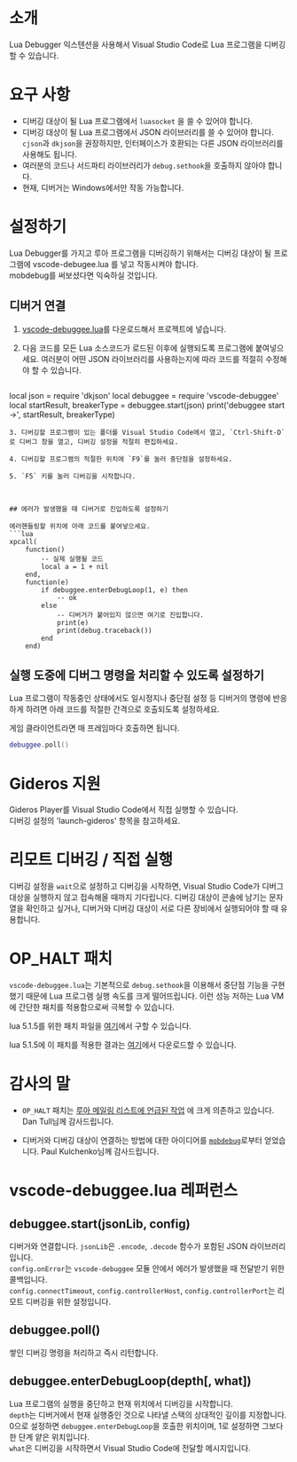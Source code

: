# 소개

Lua Debugger 익스텐션을 사용해서 Visual Studio Code로 Lua 프로그램을 디버깅할 수 있습니다.


# 요구 사항

- 디버깅 대상이 될 Lua 프로그램에서 `luasocket` 을 쓸 수 있어야 합니다.
- 디버깅 대상이 될 Lua 프로그램에서 JSON 라이브러리를 쓸 수 있어야 합니다.  
`cjson`과 `dkjson`을 권장하지만, 인터페이스가 호환되는 다른 JSON 라이브러리를 사용해도 됩니다.
- 여러분의 코드나 서드파티 라이브러리가 `debug.sethook`을 호출하지 않아야 합니다.
- 현재, 디버거는 Windows에서만 작동 가능합니다.



# 설정하기

Lua Debugger를 가지고 루아 프로그램을 디버깅하기 위해서는
디버깅 대상이 될 프로그램에 vscode-debugee.lua 를 넣고 작동시켜야 합니다.  
mobdebug를 써보셨다면 익숙하실 것입니다.



## 디버거 연결

1. [vscode-debuggee.lua](https://github.com/lee-seungjae/VSCodeLuaDebug/blob/master/debugee/vscode-debuggee.lua)를 다운로드해서 프로젝트에 넣습니다.

2. 다음 코드를 모든 Lua 소스코드가 로드된 이후에 실행되도록 프로그램에 붙여넣으세요.
여러분이 어떤 JSON 라이브러리를 사용하는지에 따라 코드를 적절히 수정해야 할 수 있습니다.
    ```lua
local json = require 'dkjson'
local debuggee = require 'vscode-debuggee'
local startResult, breakerType = debuggee.start(json)
print('debuggee start ->', startResult, breakerType)
```
3. 디버깅할 프로그램이 있는 폴더를 Visual Studio Code에서 열고, `Ctrl-Shift-D`로 디버그 창을 열고, 디버깅 설정을 적절히 편집하세요.

4. 디버깅할 프로그램의 적절한 위치에 `F9`를 눌러 중단점을 설정하세요.

5. `F5` 키를 눌러 디버깅을 시작합니다.



## 에러가 발생했을 때 디버거로 진입하도록 설정하기

에러핸들링할 위치에 아래 코드를 붙여넣으세요.
```lua
xpcall(
    function()
        -- 실제 실행될 코드
        local a = 1 + nil
    end,
    function(e)
        if debuggee.enterDebugLoop(1, e) then
            -- ok
        else
            -- 디버거가 붙어있지 않으면 여기로 진입합니다.
            print(e)
            print(debug.traceback())
        end
    end)
```


## 실행 도중에 디버그 명령을 처리할 수 있도록 설정하기

Lua 프로그램이 작동중인 상태에서도 일시정지나 중단점 설정 등 디버거의 명령에 반응하게 하려면 아래 코드를 적절한 간격으로 호출되도록 설정하세요.

게임 클라이언트라면 매 프레임마다 호출하면 됩니다.

```lua
debuggee.poll()
```


# Gideros 지원

Gideros Player를 Visual Studio Code에서 직접 실행할 수 있습니다.  
디버깅 설정의 'launch-gideros' 항목을 참고하세요.


# 리모트 디버깅 / 직접 실행

디버깅 설정을 `wait`으로 설정하고 디버깅을 시작하면, Visual Studio Code가 디버그 대상을 실행하지 않고 접속해올 때까지 기다립니다.
디버깅 대상이 콘솔에 남기는 문자열을 확인하고 싶거나, 디버거와 디버깅 대상이 서로 다른 장비에서 실행되어야 할 때 유용합니다.


# OP_HALT 패치

`vscode-debuggee.lua`는 기본적으로 `debug.sethook`을 이용해서 중단점 기능을 구현했기 때문에 Lua 프로그램 실행 속도를 크게 떨어뜨립니다. 이런 성능 저하는 Lua VM에 간단한 패치를 적용함으로써 극복할 수 있습니다.

lua 5.1.5를 위한 패치 파일을 [여기](https://github.com/lee-seungjae/lua-5.1.5-op_halt/blob/master/op_halt.patch)에서 구할 수 있습니다.

lua 5.1.5에 이 패치를 적용한 결과는 [여기](https://github.com/lee-seungjae/lua-5.1.5-op_halt)에서 다운로드할 수 있습니다.



# 감사의 말

- `OP_HALT` 패치는 [루아 메일링 리스트에 언급된 작업](http://lua-users.org/lists/lua-l/2010-09/msg00989.html)
에 크게 의존하고 있습니다. Dan Tull님께 감사드립니다.


- 디버거와 디버깅 대상이 연결하는 방법에 대한 아이디어를 [`mobdebug`](https://github.com/pkulchenko/MobDebug)로부터 얻었습니다. Paul Kulchenko님께 감사드립니다.




# vscode-debuggee.lua 레퍼런스

## debuggee.start(jsonLib, config)
디버거와 연결합니다. `jsonLib`은 `.encode`, `.decode` 함수가 포함된 JSON 라이브러리입니다.  
`config.onError`는 `vscode-debuggee` 모듈 안에서 에러가 발생했을 때 전달받기 위한 콜백입니다.  
`config.connectTimeout`, `config.controllerHost`, `config.controllerPort`는 리모트 디버깅을 위한 설정입니다.

## debuggee.poll()
쌓인 디버깅 명령을 처리하고 즉시 리턴합니다.

## debuggee.enterDebugLoop(depth[, what])
Lua 프로그램의 실행을 중단하고 현재 위치에서 디버깅을 시작합니다.  
`depth`는 디버거에서 현재 실행중인 것으로 나타낼 스택의 상대적인 깊이를 지정합니다. 0으로 설정하면 `debuggee.enterDebugLoop`을 호출한 위치이며, 1로 설정하면 그보다 한 단계 얕은 위치입니다.  
`what`은 디버깅을 시작하면서 Visual Studio Code에 전달할 메시지입니다.  

